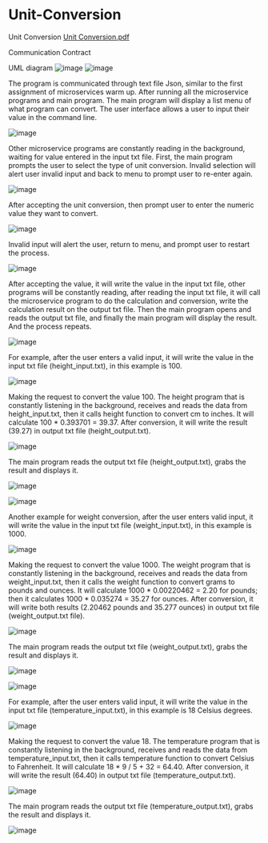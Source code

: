# Unit-Conversion
Unit Conversion
[Unit Conversion.pdf](https://github.com/KevinMai0202/Unit-Conversion/files/15355272/Unit.Conversion.pdf)


Communication Contract


UML diagram
![image](https://github.com/KevinMai0202/Unit-Conversion/assets/129697366/8a35c89a-1ce8-454f-8903-51b486de8639)
![image](https://github.com/KevinMai0202/Unit-Conversion/assets/129697366/d6674a6a-e89c-45b4-b2c7-af991a50b62e)

The program is communicated through text file Json, similar to the first assignment of microservices warm up. 
After running all the microservice programs and main program.
The main program will display a list menu of what program can convert. The user interface allows a user to input their value in the command line.  

![image](https://github.com/KevinMai0202/Unit-Conversion/assets/129697366/b7a21ac3-e6e3-4211-a15d-dbdfdf64b4ba)

Other microservice programs are constantly reading in the background, waiting for value entered in the input txt file. 
First, the main program prompts the user to select the type of unit conversion.
Invalid selection will alert user invalid input and back to menu to prompt user to re-enter again.

![image](https://github.com/KevinMai0202/Unit-Conversion/assets/129697366/19a26162-fcf7-4308-a5e6-525799f9a343)

After accepting the unit conversion, then prompt user to enter the numeric value they want to convert.

![image](https://github.com/KevinMai0202/Unit-Conversion/assets/129697366/06a79c3a-0d71-4c5b-905c-22f96a2f2f16)

Invalid input will alert the user, return to menu, and prompt user to restart the process.

![image](https://github.com/KevinMai0202/Unit-Conversion/assets/129697366/ddd507f8-e0ed-4208-a44c-fce3c1431885)

After accepting the value, it will write the value in the input txt file, other programs will be constantly reading, after reading the input txt file, it will call the microservice program to do the calculation and conversion, write the calculation result on the output txt file. Then the main program opens and reads the output txt file, and finally the main program will display the result. And the process repeats. 

![image](https://github.com/KevinMai0202/Unit-Conversion/assets/129697366/7c367901-e4b7-41c6-b350-cdb984883bb1)

For example, after the user enters a valid input, it will write the value in the input txt file (height_input.txt), in this example is 100.

![image](https://github.com/KevinMai0202/Unit-Conversion/assets/129697366/735e382f-bf81-4798-b3fb-db2445732ff4)

Making the request to convert the value 100. The height program that is constantly listening in the background, receives and reads the data from height_input.txt, then it calls height function to convert cm to inches. It will calculate 100 * 0.393701 = 39.37. After conversion, it will write the result (39.27) in output txt file (height_output.txt).

![image](https://github.com/KevinMai0202/Unit-Conversion/assets/129697366/839a875e-b8b2-4c3c-a096-bff9eebdc9ee)

The main program reads the output txt file (height_output.txt), grabs the result and displays it. 

![image](https://github.com/KevinMai0202/Unit-Conversion/assets/129697366/b8db56f0-297d-4f1f-9956-c0a70b24b65f)


![image](https://github.com/KevinMai0202/Unit-Conversion/assets/129697366/57b6b82b-83dd-49ed-91c1-b4ed099afcae)

Another example for weight conversion, after the user enters valid input, it will write the value in the input txt file (weight_input.txt), in this example is 1000. 

![image](https://github.com/KevinMai0202/Unit-Conversion/assets/129697366/627ed01a-3451-4393-a28d-e2f6e00d0366)

Making the request to convert the value 1000. The weight program that is constantly listening in the background, receives and reads the data from weight_input.txt, then it calls the weight function to convert grams to pounds and ounces. It will calculate 1000 * 0.00220462 = 2.20 for pounds; then it calculates 1000 * 0.035274 = 35.27 for ounces. After conversion, it will write both results (2.20462 pounds and 35.277 ounces) in output txt file (weight_output.txt file).

![image](https://github.com/KevinMai0202/Unit-Conversion/assets/129697366/a215d3b6-e950-4cd2-8d03-d61886b6b124)

The main program reads the output txt file (weight_output.txt), grabs the result and displays it.

![image](https://github.com/KevinMai0202/Unit-Conversion/assets/129697366/db3186c5-e3ad-4959-8cc9-5350dade8aa7)

![image](https://github.com/KevinMai0202/Unit-Conversion/assets/129697366/8cd22a88-6005-49e7-b302-6932e7ba0b28)

For example, after the user enters valid input, it will write the value in the input txt file (temperature_input.txt), in this example is 18 Celsius degrees. 

![image](https://github.com/KevinMai0202/Unit-Conversion/assets/129697366/0ceaa261-02cc-4391-819d-c5f4905a151f)

Making the request to convert the value 18. The temperature program that is constantly listening in the background, receives and reads the data from temperature_input.txt, then it calls temperature function to convert Celsius to Fahrenheit. It will calculate 18 * 9 / 5 + 32 = 64.40. After conversion, it will write the result (64.40) in output txt file (temperature_output.txt).

![image](https://github.com/KevinMai0202/Unit-Conversion/assets/129697366/fb5b3c03-54e9-47c1-91f6-18808bf25367)

The main program reads the output txt file (temperature_output.txt), grabs the result and displays it. 

![image](https://github.com/KevinMai0202/Unit-Conversion/assets/129697366/0b0d2176-a6e7-4d72-bb69-76d56a19fd3e)













